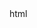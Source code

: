 <!doctype> html 

                              
                                                             

   
       
                        
             
          


 
